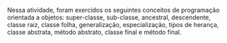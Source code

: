 Nessa atividade, foram exercidos os seguintes conceitos de programação orientada a objetos: super-classe, sub-classe, ancestral, descendente, classe raiz, classe folha, generalização, especialização, tipos de herança, classe abstrata, método abstrato, classe final e método final. 
